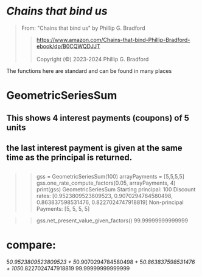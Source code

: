 # *Chains that bind us*<br>  

> From: "Chains that bind us" by Phillip G. Bradford <br>  
>>  https://www.amazon.com/Chains-that-bind-Phillip-Bradford-ebook/dp/B0CQWQDJJT <br>  
> Copyright (&copy;) 2023-2024 Phillip G. Bradford <br>

The functions here are standard and can be found in many places
# 

# GeometricSeriesSum
## This shows 4 interest payments (coupons) of 5 units
## the last interest payment is given at the same time as the principal is returned.
##

>> gss = GeometricSeriesSum(100)
>> arrayPayments = [5,5,5,5]
>> gss.one_rate_compute_factors(0.05, arrayPayments, 4)
>> print(gss)
GeometricSeriesSum
Starting principal: 100
Discount rates: [0.9523809523809523, 0.9070294784580498, 0.863837598531476, 0.8227024747918819]
Non-principal Payments: [5, 5, 5, 5]

>> gss.net_present_value_given_factors()
99.99999999999999
# compare:
5*0.9523809523809523 + 5*0.9070294784580498 + 5*0.863837598531476 + 105*0.8227024747918819
99.99999999999999
